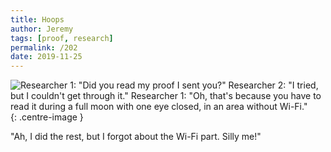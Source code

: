 ```yaml
---
title: Hoops
author: Jeremy
tags: [proof, research]
permalink: /202
date: 2019-11-25
---
```


![Researcher 1: "Did you read my proof I sent you?" Researcher 2: "I tried, but I couldn't get through it." Researcher 1: "Oh, that's because you have to read it during a full moon with one eye closed, in an area without Wi-Fi."](https://res.cloudinary.com/dh3hm8pb7/image/upload/c_scale,q_auto:best,w_615/v1535842782/Handwaving/Published/Hoops.png){: .centre-image }

"Ah, I did the rest, but I forgot about the Wi-Fi part. Silly me!"
